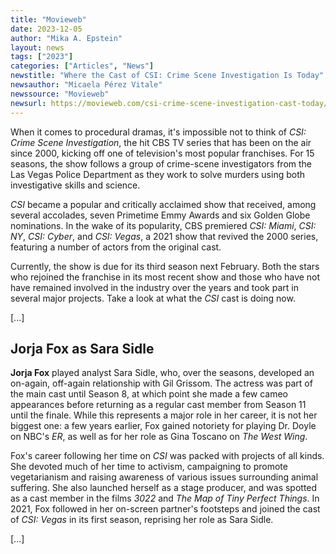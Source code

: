 ```yaml
---
title: "Movieweb"
date: 2023-12-05
author: "Mika A. Epstein"
layout: news
tags: ["2023"]
categories: ["Articles", "News"]
newstitle: "Where the Cast of CSI: Crime Scene Investigation Is Today"
newsauthor: "Micaela Pérez Vitale"
newssource: "Movieweb"
newsurl: https://movieweb.com/csi-crime-scene-investigation-cast-today/
---
```


When it comes to procedural dramas, it's impossible not to think of _CSI: Crime Scene Investigation_, the hit CBS TV series that has been on the air since 2000, kicking off one of television's most popular franchises. For 15 seasons, the show follows a group of crime-scene investigators from the Las Vegas Police Department as they work to solve murders using both investigative skills and science.

_CSI_ became a popular and critically acclaimed show that received, among several accolades, seven Primetime Emmy Awards and six Golden Globe nominations. In the wake of its popularity, CBS premiered _CSI: Miami_, _CSI: NY_, _CSI: Cyber_, and _CSI: Vegas_, a 2021 show that revived the 2000 series, featuring a number of actors from the original cast.

Currently, the show is due for its third season next February. Both the stars who rejoined the franchise in its most recent show and those who have not have remained involved in the industry over the years and took part in several major projects. Take a look at what the _CSI_ cast is doing now.

[...]

## Jorja Fox as Sara Sidle

**Jorja Fox** played analyst Sara Sidle, who, over the seasons, developed an on-again, off-again relationship with Gil Grissom. The actress was part of the main cast until Season 8, at which point she made a few cameo appearances before returning as a regular cast member from Season 11 until the finale. While this represents a major role in her career, it is not her biggest one: a few years earlier, Fox gained notoriety for playing Dr. Doyle on NBC's _ER_, as well as for her role as Gina Toscano on _The West Wing_.

Fox's career following her time on _CSI_ was packed with projects of all kinds. She devoted much of her time to activism, campaigning to promote vegetarianism and raising awareness of various issues surrounding animal suffering. She also launched herself as a stage producer, and was spotted as a cast member in the films _3022_ and _The Map of Tiny Perfect Things_. In 2021, Fox followed in her on-screen partner's footsteps and joined the cast of _CSI: Vegas_ in its first season, reprising her role as Sara Sidle.

[...]
